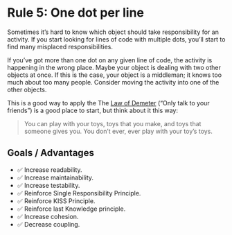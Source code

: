 # Rule 5: One dot per line

Sometimes it’s hard to know which object should take responsibility for an activity. If you start
looking for lines of code with multiple dots, you’ll start to find many misplaced responsibilities.

If you’ve got more than one dot on any given line of code, the activity is happening in the wrong
place. Maybe your object is dealing with two other objects at once. If this is the case, your
object is a middleman; it knows too much about too many people. Consider moving the activity
into one of the other objects.

This is a good way to apply the The [Law of Demeter](https://en.wikipedia.org/wiki/Law_of_Demeter) 
(“Only talk to your friends”) is a good place to start, but think about it this way: 

> You can play with your toys, toys that you make, and toys that someone gives you. You don’t ever, ever play with your toy’s toys.

## Goals / Advantages

- :white_check_mark: Increase readability.
- :white_check_mark: Increase maintainability.
- :white_check_mark: Increase testability.
- :white_check_mark: Reinforce Single Responsibility Principle.
- :white_check_mark: Reinforce KISS Principle.
- :white_check_mark: Reinforce last Knowledge principle.
- :white_check_mark: Increase cohesion.
- :white_check_mark: Decrease coupling.